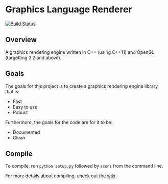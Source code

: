 Graphics Language Renderer
==========================

[![Build Status](https://travis-ci.org/jarrettchisholm/glr.png)](https://travis-ci.org/jarrettchisholm/glr)

Overview
--------
A graphics rendering engine written in C++ (using C++11) and OpenGL (targetting 3.2 and above).

Goals
-----
The goals for this project is to create a graphics rendering engine library that is:
- Fast
- Easy to use
- Robust

Furthermore, the goals for the code are for it to be:
- Documented
- Clean

Compile
-------
To compile, run `python setup.py` followed by `scons` from the command line.

For more details about compiling, check out the [wiki](https://github.com/jarrettchisholm/glr/wiki).
